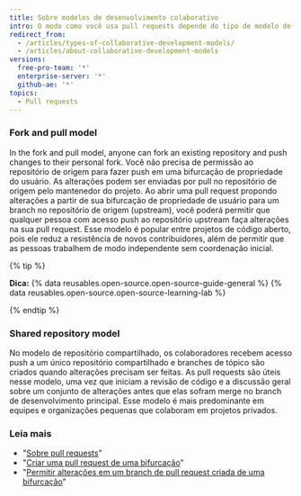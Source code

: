 ```yaml
---
title: Sobre modelos de desenvolvimento colaborativo
intro: O modo como você usa pull requests depende do tipo de modelo de desenvolvimento usado no projeto. You can use the fork and pull model or the shared repository model.
redirect_from:
  - /articles/types-of-collaborative-development-models/
  - /articles/about-collaborative-development-models
versions:
  free-pro-team: '*'
  enterprise-server: '*'
  github-ae: '*'
topics:
  - Pull requests
---
```


### Fork and pull model

In the fork and pull model, anyone can fork an existing repository and push changes to their personal fork. Você não precisa de permissão ao repositório de origem para fazer push em uma bifurcação de propriedade do usuário. As alterações podem ser enviadas por pull no repositório de origem pelo mantenedor do projeto. Ao abrir uma pull request propondo alterações a partir de sua bifurcação de propriedade de usuário para um branch no repositório de origem (upstream), você poderá permitir que qualquer pessoa com acesso push ao repositório upstream faça alterações na sua pull request.  Esse modelo é popular entre projetos de código aberto, pois ele reduz a resistência de novos contribuidores, além de permitir que as pessoas trabalhem de modo independente sem coordenação inicial.

{% tip %}

**Dica:** {% data reusables.open-source.open-source-guide-general %} {% data reusables.open-source.open-source-learning-lab %}

{% endtip %}

### Shared repository model

No modelo de repositório compartilhado, os colaboradores recebem acesso push a um único repositório compartilhado e branches de tópico são criados quando alterações precisam ser feitas. As pull requests são úteis nesse modelo, uma vez que iniciam a revisão de código e a discussão geral sobre um conjunto de alterações antes que elas sofram merge no branch de desenvolvimento principal. Esse modelo é mais predominante em equipes e organizações pequenas que colaboram em projetos privados.

### Leia mais

- "[Sobre pull requests](/articles/about-pull-requests)"
- "[Criar uma pull request de uma bifurcação](/articles/creating-a-pull-request-from-a-fork)"
- "[Permitir alterações em um branch de pull request criada de uma bifurcação](/articles/allowing-changes-to-a-pull-request-branch-created-from-a-fork)"

